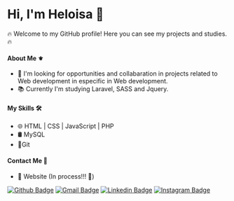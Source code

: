 # Hi, I'm Heloisa 👋

🔥 Welcome to my GitHub profile! Here you can see my projects and studies. 🔥

#### About Me ⚜️
- 🚀 I'm looking for opportunities and collabaration in projects related to Web development in especific in Web development.<br>
- 📚 Currently I'm studying Laravel, SASS and Jquery.<br>

#### My Skills 🛠️
- 🌐 HTML | CSS | JavaScript | PHP<br>
- 🛢️ MySQL <br>
- 🔧Git<br>

#### Contact Me 📧
- 🔗 Website (In process!!! 🤫)<br>

[![Github Badge](https://img.shields.io/badge/-Github-000?style=flat-square&logo=Github&logoColor=white&link=https://github.com/helolah)](https://github.com/helolah)
[![Gmail Badge](https://img.shields.io/badge/-Gmail-c14438?style=flat-square&labelColor=c14438&logo=gmail&logoColor=white&link=mailto:jauheloisa@gmail.com)](mailto:jauheloisa@gmail.com)
[![Linkedin Badge](https://img.shields.io/badge/-LinkedIn-blue?style=flat-square&logo=Linkedin&logoColor=white&link=https://www.linkedin.com/in/heloisafernanda2/)](https://www.linkedin.com/in/heloisafernanda2/)
[![Instagram Badge](https://img.shields.io/badge/-Instagram-993399?style=flat-square&labelColor=993399&logo=instagram&logoColor=white&link=https://www.instagram.com/helolah/)](https://www.instagram.com/helolah/)
